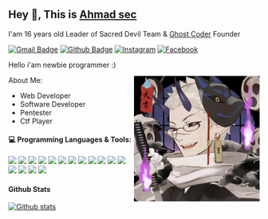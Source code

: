 ## Hey 👋, This is [Ahmad sec](https://afumado.ninja)

  I'am 16 years old
  Leader of Sacred Devil Team & [Ghost Coder](https://github.com/gh05tc0der) Founder
  
[![Gmail Badge](https://img.shields.io/badge/-Email-red?style=for-the-badge&logo=Gmail&logoColor=white&link=mailto:sacreddevilxploit@gmail.com)](mailto:sacreddevilxploit@gmail.com) 
[![Github Badge](https://img.shields.io/badge/-Github-grey?style=for-the-badge&logo=github&logoColor=white&link=https://github.com/xmadd4/)](https://www.github.com/xmadd4/)
[![Instagram](https://img.shields.io/badge/-Instagram-pink?style=for-the-badge&logo=instagram)](https://www.instagram.com/mousexsec/) 
[![Facebook](https://img.shields.io/badge/-Facebook-black?style=for-the-badge&logo=facebook)](https://www.facebook.com/soeybro.soeybro/) 


Hello i'am newbie programmer :)


<img align="right" alt="img" src="https://github.com/xmadd4/xmadd4/blob/main/profile.jpg" width="50%" height="auto"> 


About Me:
- Web Developer
- Software Developer
- Pentester
- Ctf Player




#### :computer: Programming Languages & Tools:
<code><img width="10%" src="https://www.vectorlogo.zone/logos/php/php-ar21.svg"></code>
<code><img width="10%" src="https://www.vectorlogo.zone/logos/nodejs/nodejs-ar21.svg"></code>
<code><img width="10%" src="https://www.vectorlogo.zone/logos/python/python-ar21.svg"></code>
<code><img width="10%" src="https://www.vectorlogo.zone/logos/linux/linux-ar21.svg"></code>
<code><img width="10%" src="https://www.vectorlogo.zone/logos/visualstudio_code/visualstudio_code-ar21.svg"></code>
<code><img width="10%" src="https://www.vectorlogo.zone/logos/git-scm/git-scm-ar21.svg"></code>
<code><img width="10%" src="https://www.vectorlogo.zone/logos/gnu_bash/gnu_bash-ar21.svg"></code>
<code><img width="10%" src="https://www.vectorlogo.zone/logos/arduino/arduino-ar21.svg"></code>
<code><img width="10%" src="https://www.vectorlogo.zone/logos/getbootstrap/getbootstrap-ar21.svg"></code>
<code><img width="10%" src="https://www.vectorlogo.zone/logos/tailwindcss/tailwindcss-ar21.svg"></code>
<code><img width="10%" src="https://www.vectorlogo.zone/logos/phpmyadmin/phpmyadmin-ar21.svg"></code>
<code><img width="10%" src="https://www.vectorlogo.zone/logos/mysql/mysql-ar21.svg"></code>
<code><img width="10%" src="https://www.vectorlogo.zone/logos/jquery/jquery-ar21.svg"></code>
<code><img width="10%" src="https://www.vectorlogo.zone/logos/json/json-ar21.svg"></code>
<code><img width="10%" src="https://www.vectorlogo.zone/logos/debian/debian-ar21.svg"></code>
<code><img width="10%" src="https://www.vectorlogo.zone/logos/mariadb/mariadb-ar21.svg"></code>


#### Github Stats
  
[![Github stats](https://github-readme-stats.vercel.app/api?username=xmadd4&show_icons=true&include_all_commits=true)](https://github.com/xmadd4/github-readme-stats)

